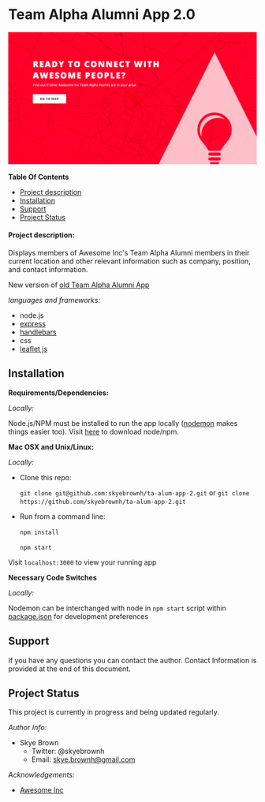 # Team Alpha Alumni App 2.0

![team alpha alumni app home screenshot](./images/alum-home-screenshot.png)

**Table Of Contents**

- [Project description](#project-description)
- [Installation](#installation)
- [Support](#support)
- [Project Status](#project-status)

#### Project description:

Displays members of Awesome Inc's Team Alpha Alumni members in their current location and other relevant information such as company, position, and contact information.

New version of [old Team Alpha Alumni App](https://github.com/skyebrownh/ta-alum-app)

_languages and frameworks:_

- node.js
- [express](https://expressjs.com/)
- [handlebars](http://handlebarsjs.com)
- css
- [leaflet js](https://leafletjs.com)

## Installation

**Requirements/Dependencies:**

_Locally:_

Node.js/NPM must be installed to run the app locally ([nodemon](https://nodemon.io/) makes things easier too). Visit [here](https://nodejs.org/en/) to download node/npm.

**Mac OSX and Unix/Linux:**

_Locally:_

- Clone this repo:

  `git clone git@github.com:skyebrownh/ta-alum-app-2.git` or `git clone https://github.com/skyebrownh/ta-alum-app-2.git`

- Run from a command line:

  `npm install`

  `npm start`

Visit `localhost:3000` to view your running app

**Necessary Code Switches**

_Locally:_

Nodemon can be interchanged with node in `npm start` script within [package.json](./package.json) for development preferences

## Support

If you have any questions you can contact the author. Contact Information is provided at the end of this document.

## Project Status

This project is currently in progress and being updated regularly.

_Author Info:_

- Skye Brown
  - Twitter: @skyebrownh
  - Email: skye.brownh@gmail.com

_Acknowledgements:_

- [Awesome Inc](awesomeinc.org)
